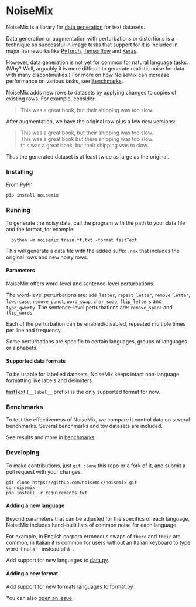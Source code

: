# NoiseMix

NoiseMix is a library for [data generation](http://cs231n.stanford.edu/reports/2017/pdfs/300.pdf) for text datasets.

Data generation or augmentation with perturbations or distortions is a technique so successful in image tasks that support for it is included in major frameworks like [PyTorch](http://pytorch.org/tutorials/beginner/data_loading_tutorial.html#transforms), [Tensorflow](https://www.tensorflow.org/tutorials/deep_cnn#convolutional-neural-networks) and [Keras](https://keras.io/preprocessing/image/).

However, data generation is not yet for common for natural language tasks.  (Why?  Well, arguably it is more difficult to generate realistic noise for data with many discontinuities.)  For more on how NoiseMix can increase performance on various tasks, see [Benchmarks](#benchmarks).

NoiseMix adds new rows to datasets by applying changes to copies of existing rows.  For example, consider:
> This was a great book, but their shipping was too slow.  

After augmentation, we have the original row plus a few new versions:  
> This was a great book, but their shipping was too slow.  
> This was a great book but there shipping was too slow.  
> this was a great book, but their shipping was to slow.  

Thus the generated dataset is at least twice as large as the original.

### Installing

From PyPI:
```
pip install noisemix
```

### Running
To generate the noisy data, call the program with the path to your data file and the format, for example:
```
  python -m noisemix train.ft.txt -format fastText
```
This will generate a data file with the added suffix `.nmx` that includes the original rows and new noisy rows.

#### Parameters

NoiseMix offers word-level and sentence-level perturbations.

The word-level perturbations are:
`add_letter`, `repeat_letter`, `remove_letter`, `lowercase`, `remove_punct`, `word_swap`, `char_swap`, `flip_letters` and `typo_qwerty`.
The sentence-level perturbations are:
`remove_space` and `flip_words`

Each of the perturbation can be enabled/disabled, repeated multiple times per line and frequency.

Some perturbations are specific to certain languages, groups of languages or alphabets.

#### Supported data formats

To be usable for labelled datasets, NoiseMix keeps intact non-language formatting like labels and delimiters.

[fastText](https://fasttext.cc/) (`__label__` prefix) is the only supported format for now.

### Benchmarks

To test the effectiveness of NoiseMix, we compare it control data on several benchmarks.  Several benchmarks and toy datasets are included.

See results and more in [benchmarks](benchmarks/)

### Developing

To make contributions, just `git clone` this repo or a fork of it, and submit a pull request with your changes.

```
git clone https://github.com/noisemix/noisemix.git
cd noisemix
pip install -r requirements.txt
```

#### Adding a new language

Beyond parameters that can be adjusted for the specifics of each language, NoiseMix includes hand-built lists of common noise for each language.

For example, in English corpora erroneous swaps of `there` and `their` are common, in Italian it is common for users without an Italian keyboard to type word-final `a' ` instead of `á `.

Add support for new languages to [data.py](noisemix/data.py).

#### Adding a new format

Add support for new formats languages to [format.py](noisemix/format.py)

You can also [open an issue](../../issues/new?title=Support+for+new+data+format).
